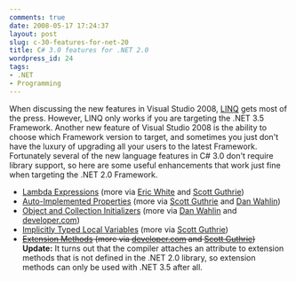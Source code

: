 ```yaml
---
comments: true
date: 2008-05-17 17:24:37
layout: post
slug: c-30-features-for-net-20
title: C# 3.0 features for .NET 2.0
wordpress_id: 24
tags:
- .NET
- Programming
---
```


When discussing the new features in Visual Studio 2008, [LINQ](http://msdn.microsoft.com/en-us/library/bb308959.aspx) gets most of the press. However, LINQ only works if you are targeting the .NET 3.5 Framework. Another new feature of Visual Studio 2008 is the ability to choose which Framework version to target, and sometimes you just don't have the luxury of upgrading all your users to the latest Framework. Fortunately several of the new language features in C# 3.0 don't require library support, so here are some useful enhancements that work just fine when targeting the .NET 2.0 Framework.

  * [Lambda Expressions](http://msdn.microsoft.com/en-us/library/bb397687.aspx) (more via [Eric White](http://blogs.msdn.com/ericwhite/pages/Lambda-Expressions.aspx) and [Scott Guthrie](http://weblogs.asp.net/scottgu/archive/2007/04/08/new-orcas-language-feature-lambda-expressions.aspx))
  * [Auto-Implemented Properties](http://msdn.microsoft.com/en-us/library/bb384054.aspx) (more via [Scott Guthrie](http://weblogs.asp.net/scottgu/archive/2007/03/08/new-c-orcas-language-features-automatic-properties-object-initializers-and-collection-initializers.aspx) and [Dan Wahlin](http://weblogs.asp.net/dwahlin/archive/2007/12/04/c-3-0-features-automatic-properties.aspx))
  * [Object and Collection Initializers](http://msdn.microsoft.com/en-us/library/bb384062.aspx) (more via [Dan Wahlin](http://weblogs.asp.net/dwahlin/archive/2007/09/09/c-3-0-features-object-initializers.aspx) and [developer.com](http://www.developer.com/net/csharp/article.php/3607421))
  * [Implicitly Typed Local Variables](http://msdn.microsoft.com/en-us/library/bb384061.aspx) (more via [Scott Guthrie](http://weblogs.asp.net/scottgu/archive/2007/05/15/new-orcas-language-feature-anonymous-types.aspx))
  * <del>[Extension Methods](http://msdn.microsoft.com/en-us/library/bb383977.aspx) (more via [developer.com](http://www.developer.com/net/csharp/article.php/3592216) and [Scott Guthrie](http://weblogs.asp.net/scottgu/archive/2007/03/13/new-orcas-language-feature-extension-methods.aspx))</del>  
    **Update:** It turns out that the compiler attaches an attribute to extension methods that is not defined in the .NET 2.0 library, so extension methods can only be used with .NET 3.5 after all.
